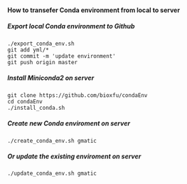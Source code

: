 #### How to transefer Conda environment from local to server
##### Export local Conda environment to Github
```
./export_conda_env.sh
git add yml/*
git commit -m 'update environment'
git push origin master
```
##### Install Miniconda2 on server
```
git clone https://github.com/bioxfu/condaEnv
cd condaEnv
./install_conda.sh 
```
##### Create new Conda enviroment on server
```
./create_conda_env.sh gmatic
```
##### Or update the existing enviroment on server
```
./update_conda_env.sh gmatic
```

